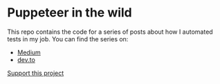 # Puppeteer in the wild
This repo contains the code for a series of posts about how I automated tests in my job. You can find the series on:

* [Medium](https://medium.com/@papaponmx/front-end-development-automation-with-puppeteer-c7957a52efb7)
* [dev.to](https://dev.to/papaponmx/front-end-development-automation-with-puppeteer-part-1-2k9n)

[Support this project](./support.md)
